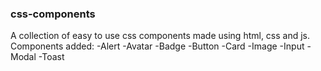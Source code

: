 ### css-components
A collection of easy to use css components made using html, css and js.
Components added:
-Alert
-Avatar
-Badge
-Button
-Card
-Image
-Input
-Modal
-Toast